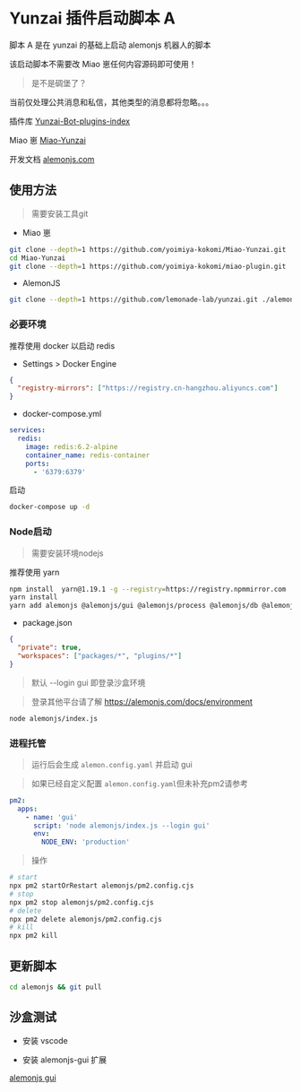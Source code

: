 # Yunzai 插件启动脚本 A

脚本 A 是在 yunzai 的基础上启动 alemonjs 机器人的脚本

该启动脚本不需要改 Miao 崽任何内容源码即可使用！

> 是不是碉堡了？

当前仅处理公共消息和私信，其他类型的消息都将忽略。。。

插件库 [Yunzai-Bot-plugins-index](https://github.com/yhArcadia/Yunzai-Bot-plugins-index)

Miao 崽 [Miao-Yunzai](https://github.com/yoimiya-kokomi/Miao-Yunzai)

开发文档 [alemonjs.com](https://alemonjs.com)

## 使用方法

> 需要安装工具git

- Miao 崽

```sh
git clone --depth=1 https://github.com/yoimiya-kokomi/Miao-Yunzai.git
cd Miao-Yunzai
git clone --depth=1 https://github.com/yoimiya-kokomi/miao-plugin.git ./plugins/miao-plugin/
```

- AlemonJS

```sh
git clone --depth=1 https://github.com/lemonade-lab/yunzai.git ./alemonjs
```

### 必要环境

推荐使用 docker 以启动 redis

- Settings > Docker Engine

```json
{
  "registry-mirrors": ["https://registry.cn-hangzhou.aliyuncs.com"]
}
```

- docker-compose.yml

```yaml
services:
  redis:
    image: redis:6.2-alpine
    container_name: redis-container
    ports:
      - '6379:6379'
```

启动

```sh
docker-compose up -d
```

### Node启动

> 需要安装环境nodejs

推荐使用 yarn

```sh
npm install  yarn@1.19.1 -g --registry=https://registry.npmmirror.com
yarn install
yarn add alemonjs @alemonjs/gui @alemonjs/process @alemonjs/db @alemonjs/qq-bot jsxp -D
```

- package.json

```json
{
  "private": true,
  "workspaces": ["packages/*", "plugins/*"]
}
```

> 默认 --login gui 即登录沙盒环境

> 登录其他平台请了解 https://alemonjs.com/docs/environment

```sh
node alemonjs/index.js
```

### 进程托管

> 运行后会生成 `alemon.config.yaml` 并启动 gui

> 如果已经自定义配置 `alemon.config.yaml`但未补充pm2请参考

```yaml
pm2:
  apps:
    - name: 'gui'
      script: 'node alemonjs/index.js --login gui'
      env:
        NODE_ENV: 'production'
```

> 操作

```sh
# start
npx pm2 startOrRestart alemonjs/pm2.config.cjs
# stop
npx pm2 stop alemonjs/pm2.config.cjs
# delete
npx pm2 delete alemonjs/pm2.config.cjs
# kill
npx pm2 kill
```

## 更新脚本

```sh
cd alemonjs && git pull
```

## 沙盒测试

- 安装 vscode

- 安装 alemonjs-gui 扩展

[alemonjs gui](https://marketplace.visualstudio.com/items?itemName=lemonade-x.alemonjs-gui)
